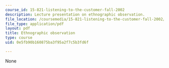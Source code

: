 ```yaml
---
course_id: 15-821-listening-to-the-customer-fall-2002
description: Lecture presentation on ethnographic observation.
file_location: /coursemedia/15-821-listening-to-the-customer-fall-2002/0e5fb90b160875ba3f95a2f7c5b3fd6f_observation.pdf
file_type: application/pdf
layout: pdf
title: Ethnographic observation
type: course
uid: 0e5fb90b160875ba3f95a2f7c5b3fd6f

---
```

None